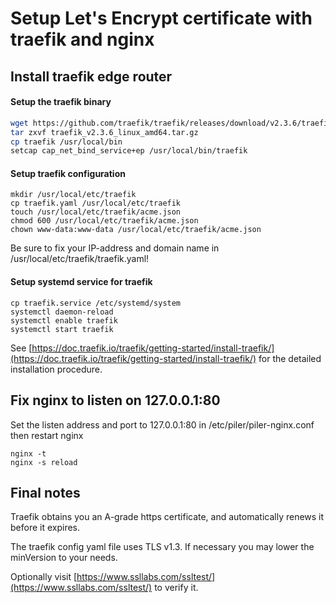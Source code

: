 # Setup Let's Encrypt certificate with traefik and nginx

## Install traefik edge router

#### Setup the traefik binary

```bash
wget https://github.com/traefik/traefik/releases/download/v2.3.6/traefik_v2.3.6_linux_amd64.tar.gz
tar zxvf traefik_v2.3.6_linux_amd64.tar.gz
cp traefik /usr/local/bin
setcap cap_net_bind_service+ep /usr/local/bin/traefik
```

#### Setup traefik configuration

```
mkdir /usr/local/etc/traefik
cp traefik.yaml /usr/local/etc/traefik
touch /usr/local/etc/traefik/acme.json
chmod 600 /usr/local/etc/traefik/acme.json
chown www-data:www-data /usr/local/etc/traefik/acme.json
```

Be sure to fix your IP-address and domain name in /usr/local/etc/traefik/traefik.yaml!

#### Setup systemd service for traefik

```
cp traefik.service /etc/systemd/system
systemctl daemon-reload
systemctl enable traefik
systemctl start traefik
```

See [https://doc.traefik.io/traefik/getting-started/install-traefik/](https://doc.traefik.io/traefik/getting-started/install-traefik/) for the detailed installation procedure.

## Fix nginx to listen on 127.0.0.1:80

Set the listen address and port to 127.0.0.1:80 in /etc/piler/piler-nginx.conf
then restart nginx

```
nginx -t
nginx -s reload
```

## Final notes

Traefik obtains you an A-grade https certificate, and automatically renews it before it expires.

The traefik config yaml file uses TLS v1.3. If necessary you may lower the minVersion to your needs.

Optionally visit [https://www.ssllabs.com/ssltest/](https://www.ssllabs.com/ssltest/) to verify it.
